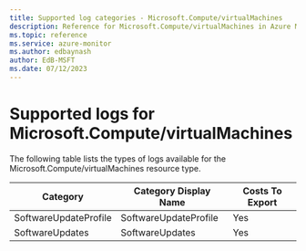 ```yaml
---
title: Supported log categories - Microsoft.Compute/virtualMachines
description: Reference for Microsoft.Compute/virtualMachines in Azure Monitor Logs.
ms.topic: reference
ms.service: azure-monitor
ms.author: edbaynash
author: EdB-MSFT
ms.date: 07/12/2023
---
```

# Supported logs for Microsoft.Compute/virtualMachines  
<!-- Data source : arm-->


  The following table lists the types of logs available for the Microsoft.Compute/virtualMachines resource type.

|Category|Category Display Name|Costs To Export|
|---|---|---|
|SoftwareUpdateProfile |SoftwareUpdateProfile |Yes |
|SoftwareUpdates |SoftwareUpdates |Yes |


<!--Gen Date:  Wed Jul 12 2023 17:59:09 GMT+0300 (Israel Daylight Time)-->